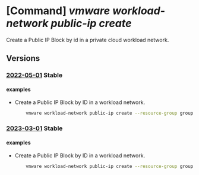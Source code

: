 # [Command] _vmware workload-network public-ip create_

Create a Public IP Block by id in a private cloud workload network.

## Versions

### [2022-05-01](/Resources/mgmt-plane/L3N1YnNjcmlwdGlvbnMve30vcmVzb3VyY2Vncm91cHMve30vcHJvdmlkZXJzL21pY3Jvc29mdC5hdnMvcHJpdmF0ZWNsb3Vkcy97fS93b3JrbG9hZG5ldHdvcmtzL2RlZmF1bHQvcHVibGljaXBzL3t9/2022-05-01.xml) **Stable**

<!-- mgmt-plane /subscriptions/{}/resourcegroups/{}/providers/microsoft.avs/privateclouds/{}/workloadnetworks/default/publicips/{} 2022-05-01 -->

#### examples

- Create a Public IP Block by ID in a workload network.
    ```bash
        vmware workload-network public-ip create --resource-group group1 --private-cloud cloud1 --public-ip publicIP1 --display-name publicIP1 --number-of-public-ips 32
    ```

### [2023-03-01](/Resources/mgmt-plane/L3N1YnNjcmlwdGlvbnMve30vcmVzb3VyY2Vncm91cHMve30vcHJvdmlkZXJzL21pY3Jvc29mdC5hdnMvcHJpdmF0ZWNsb3Vkcy97fS93b3JrbG9hZG5ldHdvcmtzL2RlZmF1bHQvcHVibGljaXBzL3t9/2023-03-01.xml) **Stable**

<!-- mgmt-plane /subscriptions/{}/resourcegroups/{}/providers/microsoft.avs/privateclouds/{}/workloadnetworks/default/publicips/{} 2023-03-01 -->

#### examples

- Create a Public IP Block by ID in a workload network.
    ```bash
        vmware workload-network public-ip create --resource-group group1 --private-cloud cloud1 --public-ip publicIP1 --display-name publicIP1 --number-of-public-ips 32
    ```
